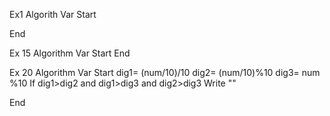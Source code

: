 Ex1 
Algorith
Var 
Start

End




Ex 15
Algorithm 
Var 
Start
End



Ex 20
Algorithm 
Var 
Start
    dig1= (num/10)/10
    dig2= (num/10)%10
    dig3= num %10
    If dig1>dig2 and dig1>dig3 and dig2>dig3 
    Write ""

End
 